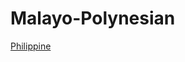 # Malayo-Polynesian

[](Malayo-Polynesian%203366a4b3cfb54ca39623c7fffefafeab/Untitled%2095f7ea23c73d4b928963b1b61c1d36e4.md)

[Philippine](Malayo-Polynesian%203366a4b3cfb54ca39623c7fffefafeab/Philippine%204ae5037bd7b746d1b84042226e129e1a.md)

[](Malayo-Polynesian%203366a4b3cfb54ca39623c7fffefafeab/Untitled%202283531327434ef1900503ef409b89d1.md)
